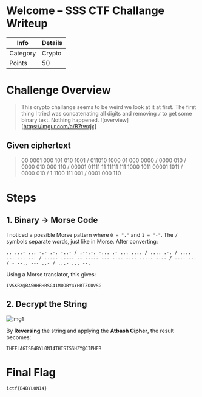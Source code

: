 # Welcome – SSS CTF Challange Writeup

| Info        | Details            |
|-------------|--------------------|
| Category    | Crypto             |
| Points      | 50                 |

# Challenge Overview

> This crypto challange seems to be weird we look at it at first. The first thing I tried was concatenating all digits and removing `/` to get some binary text. Nothing happened.
![overview][https://imgur.com/a/B7twxjx]

## Given ciphertext
>00 0001 000 101 010 1001 / 011010 1000 01 000 0000 / 0000 010 / 0000 010 000 110 / 00001 01111 11 11111 111 1000 1011 00001 1011 / 0000 010 / 1 1100 111 001 / 0001 000 110

# Steps

## 1. Binary → Morse Code

I noticed a possible Morse pattern where `0 = "."` and `1 = "-"`. The `/` symbols separate words, just like in Morse. After converting:

```
.. ...- ... -.- .-. -..- / .--.-. -... .- ... .... / .... .-. / .... .-. ... --. / ....- .---- -- ----- --- -... -.-- ....- -.-- / .... .-. / - --.. --- ..- / ...- ... --.
```

Using a Morse translator, this gives:
```
IVSKRX@BASHHRHRSG41M0OBY4YHRTZOUVSG
```

## 2. Decrypt the String
![img1](https://hackmd.io/_uploads/SkcmCY0yxx.png)

By **Reversing** the string and applying the **Atbash Cipher**, the result becomes:

```
THEFLAGISB4BYL0N14THISISSHZY@CIPHER
```

# Final Flag

```
ictf{B4BYL0N14}
```
